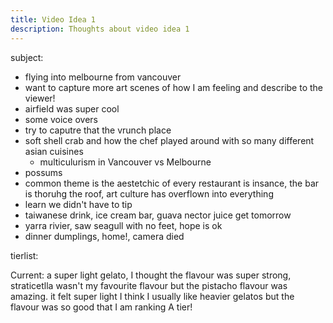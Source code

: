 ```yaml
---
title: Video Idea 1
description: Thoughts about video idea 1
---
```


subject:

- flying into melbourne from vancouver
- want to capture more art scenes of how I am feeling and describe to the viewer!
- airfield was super cool
- some voice overs
- try to caputre that the vrunch place
- soft shell crab and how the chef played around with so many different asian cuisines
  - multiculurism in Vancouver vs Melbourne
- possums
- common theme is the aestetchic of every restaurant is insance, the bar is thoruhg the roof, art culture has overflown into everything
- learn we didn't have to tip
- taiwanese drink, ice cream bar, guava nector juice get tomorrow
- yarra rivier, saw seagull with no feet, hope is ok
- dinner dumplings, home!, camera died

tierlist:

Current: a super light gelato, I thought the flavour was super strong, straticetlla wasn't my favourite flavour but the pistacho flavour was amazing. it felt super light I think I usually like heavier gelatos but the flavour was so good that I am ranking A tier!
